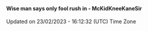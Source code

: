 #### Wise man says only fool rush in - McKidKneeKaneSir
Updated on 23/02/2023 - 16:12:32 (UTC) Time Zone
